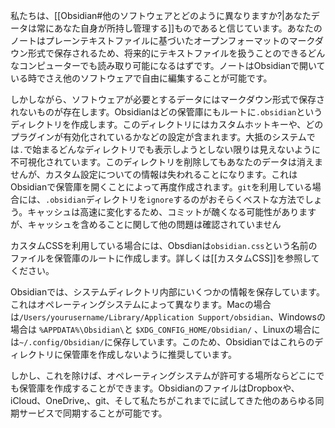 私たちは、[[Obsidian#他のソフトウェアとどのように異なりますか?|あなたデータは常にあなた自身が所持し管理する]]ものであると信じています。あなたのノートはプレーンテキストファイルに基づいたオープンフォーマットのマークダウン形式で保存されるため、将来的にテキストファイルを扱うことのできるどんなコンピューターでも読み取り可能になるはずです。ノートはObsidianで開いている時でさえ他のソフトウェアで自由に編集することが可能です。

しかしながら、ソフトウェアが必要とするデータにはマークダウン形式で保存されないものが存在します。Obsidianはどの保管庫にもルートに`.obsidian`というディレクトリを作成します。このディレクトリにはカスタムホットキーや、どのプラグインが有効化されているかなどの設定が含まれます。大抵のシステムでは`.`で始まるどんなディレクトリでも表示しようとしない限りは見えないように不可視化されています。このディレクトリを削除してもあなたのデータは消えませんが、カスタム設定についての情報は失われることになります。これはObsidianで保管庫を開くことによって再度作成されます。`git`を利用している場合には、`.obsidian`ディレクトリを`ignore`するのがおそらくベストな方法でしょう。キャッシュは高速に変化するため、コミットが醜くなる可能性がありますが、キャッシュを含めることに関して他の問題は確認されていません

カスタムCSSを利用している場合には、Obsdianは`obsidian.css`という名前のファイルを保管庫のルートに作成します。詳しくは[[カスタムCSS]]を参照してください。

Obsidianでは、システムディレクトリ内部にいくつかの情報を保存しています。これはオペレーティングシステムによって異なります。Macの場合は`/Users/yourusername/Library/Application Support/obsidian`、Windowsの場合は `%APPDATA%\Obsidian\`と `$XDG_CONFIG_HOME/Obsidian/` 、Linuxの場合には`~/.config/Obsidian/`に保存しています。このため、Obsidianではこれらのディレクトリに保管庫を作成しないように推奨しています。

しかし、これを除けば、オペレーティングシステムが許可する場所ならどこにでも保管庫を作成することができます。ObsidianのファイルはDropboxや、iCloud、OneDrive,、git、そして私たちがこれまでに試してきた他のあらゆる同期サービスで同期することが可能です。